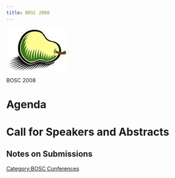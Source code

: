 ```yaml
---
title: BOSC 2008
---
```


![The Bosc Pair](Pear.png "The Bosc Pair")

BOSC 2008

Agenda
======

Call for Speakers and Abstracts
===============================

Notes on Submissions
--------------------

[Category:BOSC Conferences](Category:BOSC_Conferences "wikilink")
